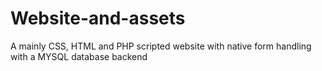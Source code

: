 # Website-and-assets

A mainly CSS, HTML and PHP scripted website with native form handling with a MYSQL database backend
